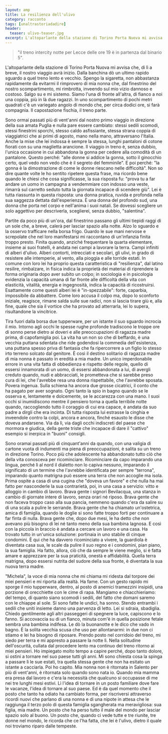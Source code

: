 ```yaml
---
layout: amp
title: La resilienza dell'ulivo
category: racconto
tags: [unaltrastoriadadire]
header: 
  teaser: ulivo-teaser.jpg
excerpt: L'altoparlante della stazione di Torino Porta Nuova mi avvisa che, di l&igrave; a breve, il nostro viaggio avr&agrave; inizio. Dalla banchina d&ograve; un ultimo rapido sguardo a quel treno lento e vecchio. Spengo la sigaretta, non abbastanza rapidamente da evitarmi il rimprovero di mia nonna che, dal finestrino del nostro scompartimento, mi rimbrotta, inveendo sul mio vizio dannoso e costoso. Salgo su e mi sistemo. Siamo l'una di fronte all'altra, di fianco a noi una coppia, pi&ugrave; in l&agrave; due ragazzi. In uno scompartimento di pochi metri quadrati c'&egrave; un variegato angolo di mondo che, per circa dodici ore, si far&agrave; compagnia. Il capostazione fischia, il treno parte. 
---
```


> "il treno intercity notte per Lecce delle ore 19 &egrave; in partenza dal binario 5".

L'altoparlante della stazione di Torino Porta Nuova mi avvisa che, di l&igrave; a breve, il nostro viaggio avr&agrave; inizio. Dalla banchina d&ograve; un ultimo rapido sguardo a quel treno lento e vecchio. Spengo la sigaretta, non abbastanza rapidamente da evitarmi il rimprovero di mia nonna che, dal finestrino del nostro scompartimento, mi rimbrotta, inveendo sul mio vizio dannoso e costoso. Salgo su e mi sistemo. Siamo l'una di fronte all'altra, di fianco a noi una coppia, pi&ugrave; in l&agrave; due ragazzi. In uno scompartimento di pochi metri quadrati c'&egrave; un variegato angolo di mondo che, per circa dodici ore, si far&agrave; compagnia. Il capostazione fischia, il treno parte. 

Sono ormai passati pi&ugrave; di vent'anni dal nostro primo viaggio in direzione della sua amata Puglia e nulla pare essere cambiato: stessi sedili scomodi, stessi finestrini sporchi, stesso caldo asfissiante, stessa strana coppia di viaggiatrici che ai primi di agosto, mano nella mano, attraversano l'Italia. Anche la mise che lei indossa &egrave; sempre la stessa, lunghi pantaloni di cotone fiorati con su una maglietta arancione. Il viaggio in treno &egrave;, senza dubbio, l'unica occasione in cui abbandona la gonna per cedere alla comodit&agrave; di un pantalone. Questo perché: "alle donne si addice la gonna, sotto il ginocchio certo, quel vedo non vedo che &egrave; il segreto del femminile". E poi perché: "la gonna &egrave; la dimostrazione di come le donne riescano nelle difficolt&agrave;". Non so dire quante volte le ho sentito ripetere questa frase, ma ricordo bene quando le chiesi che cosa significasse, la sua risposta fu: "prova tu a far andare un uomo in campagna a vendemmiare con indosso una veste, rimarr&agrave; sul carretto seduto tutta la giornata incapace di scendere gi&ugrave;". Lei &egrave; tutta riassunta in questa risposta: una donna pratica, ruvida e profonda nella sua saggezza dettata dall'esperienza. &Egrave; una donna del profondo sud, una donna che porta nel corpo e nell'anima i suoi natali. Se dovessi scegliere un solo aggettivo per descriverla, sceglierei, senza dubbio, "salentina".

Partite da poco pi&ugrave; di un'ora, dal finestrino passano gli ultimi tiepidi raggi di un sole che, a breve, caler&agrave; per lasciar spazio alla notte. Alzo lo sguardo e la osservo trafficare nella borsa frigo. Guardo le sue mani nervose e screpolate che nel loro manifestarsi mi raccontano di un'infanzia finita troppo presto. Finita quando, anziché frequentare la quarta elementare, insieme ai suoi fratelli, &egrave; andata nei campi a lavorare la terra. Campi infiniti di alberi d'ulivo. Alberi contorti, intrecciati e secolari, gli ulivi, in grado di resistere alle intemperie, al vento, alla pioggia e alle torride estati. In comune con loro lei ha proprio questa caratteristica di "resilienza", dal latino resilire, rimbalzare, in fisica indica la propriet&agrave; dei materiai di riprendere la forma originaria dopo aver subito un colpo; in sociologia e in psicologia evidenzia la capacit&agrave; umana di far fronte alle difficolt&agrave; della vita con elasticit&agrave;, vitalit&agrave;, energia e ingegnosit&agrave;, indica la capacit&agrave; di ricostruirsi. Esattamente come questi alberi lei &egrave; "in-spezzabile": forte, caparbia, impossibile da abbattere. Come loro accusa il colpo ma, dopo lo sconforto iniziale, reagisce, rimane salda sulle sue radici, non si lascia tirare gi&ugrave; e, alla fine, quale che sia il vortice che ha provato ad atterrarla, lei lo supera, risultandone la vincitrice.  

Tira fuori dalla borsa due tupperware, per un istante il suo sguardo incrocia il mio. Intorno agli occhi le spesse rughe profonde tradiscono le troppe ore di sonno perse dietro ai doveri e alle preoccupazioni di ragazza madre prima, di capofamiglia poi. La vita ha un non so che di beffardo, &egrave; una vecchia puttana sdentata che ride godendosi la commedia dell'esistenza, una puttana spesso priva di fantasia che fa ripercorrere a un figlio lo stesso irto terreno solcato dal genitore. &Egrave; cos&igrave; il destino solitario di ragazza madre di mia nonna &egrave; passato in eredit&agrave; a mia madre. 
Un unico imperdonabile errore in una vita fatta di obbedienza e rispetto delle regole, quello di essersi innamorata di un uomo, di essersi abbandonata a lui, di avergli creduto quando, nudi e abbracciati, le prometteva che si sarebbe preso cura di lei, che l'avrebbe resa una donna rispettabile, che l'avrebbe sposata. Povera ingenua. Sulla schiena ha ancora due grosse cicatrici, il conto che ha pagato per aver sognato. Ogni tanto la spio in bagno quando se le osserva e, lentamente e dolcemente, se le accarezza con una mano. I suoi occhi si inumidiscono mentre il pensiero torna a quella terribile notte quando, raccogliendo tutto il coraggio di cui era capace, &egrave; andata da suo padre a dirgli che era incinta. Di tutta risposta lui estrasse la cinghia e inveendole contro la colp&igrave;, ancora e ancora, finché esausto le disse che doveva andarsene. Via da l&igrave;, via dagli occhi indiscreti del paese che mormora e giudica, della gente triste che incapace di dare il "cattivo" esempio si inerpica in "buoni" consigli. 

Sono oramai passati pi&ugrave; di cinquant'anni da quando, con una valigia di cartone vuota di indumenti ma piena di preoccupazioni, &egrave; salita su un treno in direzione Torino. Poco pi&ugrave; che adolescente ha abbandonato tutto ci&ograve; che della vita conosceva per ricominciare. Ricominciare da capo imparando una lingua, perché l&igrave; al nord il dialetto non lo capiva nessuno, imparando il significato di un termine che l'avrebbe identificata per sempre "terrona", imparando quanto matrigna pu&ograve; essere una terra che non accoglie ma isola. Prima ospite a casa di una cugina che "doveva un favore" e che nulla ha mai fatto per nasconderle la sua contrariet&agrave;, poi, in una casa a servizio: vitto e alloggio in cambio di lavoro. Brava gente i signori Bevilacqua, una stanza in cambio di giornate intere di lavoro, senza orari né riposo. Brava gente che non faceva troppo caso alla sua pancia, nemmeno quando c'era da salire su di una scala a pulire le serrande. Brava gente che ha chiamato un'ostetrica, amica di famiglia, quando le doglie si sono fatte troppo forti per continuare a far finta di nulla. Brava gente che, dopo due mesi, le ha detto che non avevano pi&ugrave; bisogno di lei né tanto meno della sua bambina lagnosa. E cos&igrave; con la piccola in braccio &egrave; andata a cercare un lavoro e una casa. Ha trovato tutto in un'unica soluzione: portinaia in uno stabile di cinque condomini. &Egrave; qui che ha davvero ricominciato a vivere, la guardiola &egrave; diventata casa sua, le scale da pulire il suo regno e i condomini, pian piano, la sua famiglia. Ha fatto, allora, ci&ograve; che da sempre le viene meglio, si &egrave; fatta amare e apprezzare per la sua praticit&agrave;, onest&agrave; e affidabilit&agrave;. Quella terra matrigna, dopo essersi nutrita del sudore della sua fronte, &egrave; diventata la sua nuova terra madre. 

"Michela", la voce di mia nonna che mi chiama mi ridesta dal torpore dei miei pensieri e mi riporta alla realt&agrave;. Ha fame. Con un gesto rapido mi sporge il mio tupperware, dentro, al posto di anemici tramezzini insipidi, una porzione di orecchiette con le cime di rapa. Mangiamo e chiacchieriamo: del tempo, di quanto siano scomodi i sedili, del fatto che domani saremo con le chiappe al sole. Si sono fatte le undici, ha sonno. Stendo entrambi i sedili che uniti insieme danno una parvenza di letto. Lei si sdraia, sbadiglia. Chiedo gentilmente agli altri passeggeri di spegnere la luce, capiscono e lo fanno. Si accovaccia su di un fianco, minuta com'&egrave; in quella posizione fetale sembra una bambina indifesa. Le d&ograve; la buonanotte e le dico che vado in bagno. &Egrave; la solita vecchia scusa che uso per allontanarmi: in due non ci stiamo e lei ha bisogno di riposare. Prendo posto nel corridoio del treno, mi siedo per terra e mi appresto a passare la notte l&igrave;. Nella solitudine dell'oscurit&agrave;, cullata dal procedere lento ma continuo del treno ritorno ai miei pensieri. 
Ho impiegato molto tempo a capire perché, dopo tanto dolore, si ostini a tornare nel suo paese tutti gli anni. Mi sono chiesta cosa la spinga a passare l&igrave; le sue estati, tra quella stessa gente che non ha esitato un istante a cacciarla. Poi ho capito. Mia nonna non &egrave; ritornata in Salento per pi&ugrave; di vent'anni, &egrave; ritornata solo quando sono nata io. Quando mia mamma era presa dal lavoro e c'era la necessit&agrave; che qualcuno si occupasse di me nei tre lunghi mesi estivi. L&igrave; l'idea di tornare in un posto familiare dove fare le vacanze, l'idea di tornare al suo paese. Ed &egrave; da quel momento che il posto che tanto ha odiato ha cambiato forma, per riscriversi attraverso ricordi nuovi che parlano di una nonna e di una nipote in attesa che le raggiunga il terzo polo di questa famiglia sgangherata ma meravigliosa: sua figlia, mia madre. Un posto che ha perso tutto il male del mondo per lasciar spazio solo al buono. Un posto che, quando ci vede tutte e tre riunite, tre donne nel mondo, le ricorda che ce l'ha fatta, che lei &egrave; l'ulivo, dietro il quale noi troviamo riparo dalle tempeste. 

